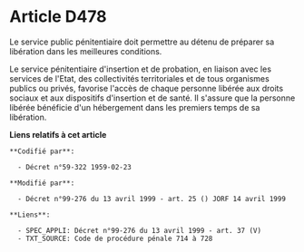 # Article D478

Le service public pénitentiaire doit permettre au détenu de préparer sa libération dans les meilleures conditions.

Le service pénitentiaire d'insertion et de probation, en liaison avec les services de l'Etat, des collectivités territoriales
et de tous organismes publics ou privés, favorise l'accès de chaque personne libérée aux droits sociaux et aux dispositifs
d'insertion et de santé. Il s'assure que la personne libérée bénéficie d'un hébergement dans les premiers temps de sa
libération.

**Liens relatifs à cet article**

	**Codifié par**:

	  - Décret n°59-322 1959-02-23

	**Modifié par**:

	  - Décret n°99-276 du 13 avril 1999 - art. 25 () JORF 14 avril 1999

	**Liens**:

	  - SPEC_APPLI: Décret n°99-276 du 13 avril 1999 - art. 37 (V)
	  - TXT_SOURCE: Code de procédure pénale 714 à 728
